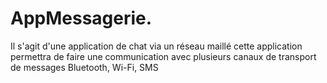 # AppMessagerie.
Il s'agit d'une application de chat via un réseau maillé cette application permettra de faire une communication avec plusieurs canaux de transport de messages
Bluetooth, Wi-Fi, SMS 
